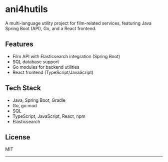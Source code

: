 # ani4hutils

A multi-language utility project for film-related services, featuring Java Spring Boot (API), Go, and a React frontend.

## Features

- Film API with Elasticsearch integration (Spring Boot)
- SQL database support
- Go modules for backend utilities
- React frontend (TypeScript/JavaScript)

## Tech Stack
- Java, Spring Boot, Gradle
- Go, go.mod
- SQL
- TypeScript, JavaScript, React, npm
- Elasticsearch


## License

MIT

---
